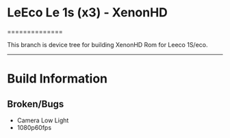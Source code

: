 # LeEco Le 1s (x3) - XenonHD 
==============

This branch is device tree for building XenonHD Rom for Leeco 1S/eco.

---

# Build Information

## Broken/Bugs
* Camera Low Light
* 1080p60fps
